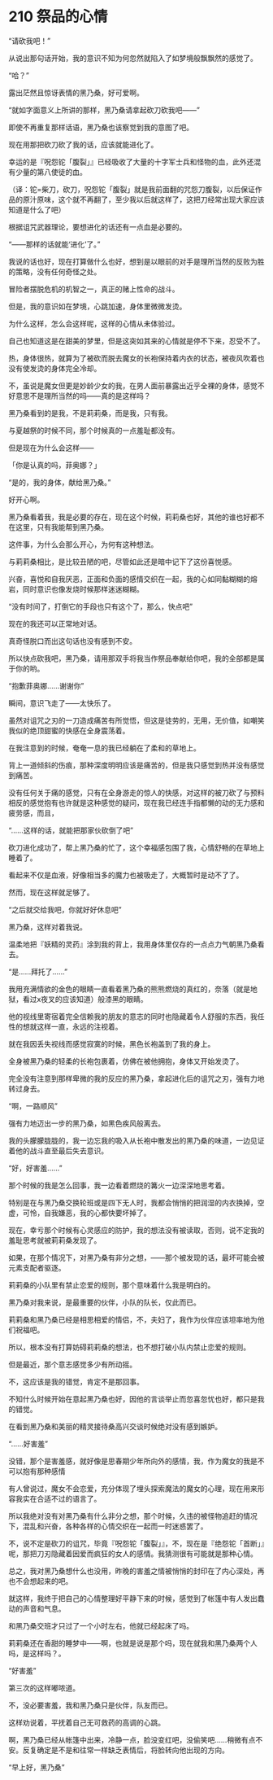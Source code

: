 # 210 祭品的心情

“请砍我吧！”

从说出那句话开始，我的意识不知为何忽然就陷入了如梦境般飘飘然的感觉了。

“哈？”

露出茫然且惊讶表情的黑乃桑，好可爱啊。

“就如字面意义上所讲的那样，黑乃桑请拿起砍刀砍我吧——”

即使不再重复那样话语，黑乃桑也该察觉到我的意图了吧。

现在用那把砍刀砍了我的话，应该就能进化了。

幸运的是『呪怨铊「腹裂」』已经吸收了大量的十字军士兵和怪物的血，此外还混有少量的第八使徒的血。

（译：铊=柴刀，砍刀，呪怨铊「腹裂」就是我前面翻的咒怨刀腹裂，以后保证作品的原汁原味，这个就不再翻了，至少我以后就这样了，这把刀经常出现大家应该知道是什么了吧）

根据诅咒武器理论，要想进化的话还有一点血是必要的。

“——那样的话就能‘进化’了。”

我说的话也好，现在打算做什么也好，想到是以眼前的对手是理所当然的反败为胜的策略，没有任何奇怪之处。

冒险者摆脱危机的机智之一，真正的赌上性命的战斗。

但是，我的意识如在梦境，心跳加速，身体里微微发烫。

为什么这样，怎么会这样呢，这样的心情从未体验过。

自己也知道这是在甜美的梦里，但是这突如其来的心情就是停不下来，忍受不了。

热，身体很热，就算为了被砍而脱去魔女的长袍保持着内衣的状态，被夜风吹着也没有使发烫的身体完全冷却。

不，虽说是魔女但更是妙龄少女的我，在男人面前暴露出近乎全裸的身体，感觉不好意思不是理所当然的吗——真的是这样吗？

黑乃桑看到的是我，不是莉莉桑，而是我，只有我。

与夏越祭的时候不同，那个时候真的一点羞耻都没有。

但是现在为什么会这样——

「你是认真的吗，菲奥娜？」

“是的，我的身体，献给黑乃桑。”

好开心啊。

黑乃桑看着我，我是必要的存在，现在这个时候，莉莉桑也好，其他的谁也好都不在这里，只有我能帮到黑乃桑。

这件事，为什么会那么开心，为何有这种想法。

与莉莉桑相比，是比较丑陋的吧，尽管如此还是暗中记下了这份喜悦感。

兴奋，喜悦和自我厌恶，正面和负面的感情交织在一起，我的心如同黏糊糊的熔岩，同时意识也像发烧时候那样迷迷糊糊。

“没有时间了，打倒它的手段也只有这个了，那么，快点吧”

现在的我还可以正常地对话。

真奇怪脱口而出这句话也没有感到不安。

所以快点砍我吧，黑乃桑，请用那双手将我当作祭品奉献给你吧，我的全部都是属于你的哟。

“抱歉菲奥娜……谢谢你”

瞬间，意识飞走了——太快乐了。

虽然对诅咒之刃的一刀造成痛苦有所觉悟，但这是徒劳的，无用，无价值，如嘲笑我似的绝顶甜蜜的快感在全身震荡着。

在我注意到的时候，奄奄一息的我已经躺在了柔和的草地上。

背上一道倾斜的伤痕，那种深度明明应该是痛苦的，但是我只感觉到热并没有感觉到痛苦。

没有任何关于痛的感觉，只有在全身游走的惊人的快感，对这样的被刀砍了与预料相反的感觉抱有也许就是这种感觉的疑问，现在我已经连手指都懒的动的无力感和疲劳感，而且，

“……这样的话，就能把那家伙砍倒了吧”

砍刀进化成功了，帮上黑乃桑的忙了，这个幸福感包围了我，心情舒畅的在草地上睡着了。

看起来不仅是血液，好像相当多的魔力也被吸走了，大概暂时是动不了了。

然而，现在这样就足够了。

“之后就交给我吧，你就好好休息吧”

黑乃桑，这样对着我说。

温柔地把『妖精的灵药』涂到我的背上，我用身体里仅存的一点点力气朝黑乃桑看去。

“是……拜托了……”

我用充满情欲的金色的眼睛一直看着黑乃桑的熊熊燃烧的真红的，奈落（就是地狱，看过x夜叉的应该知道）般漆黑的眼睛。

他的视线里寄宿着完全信赖我的朋友的意志的同时也隐藏着令人舒服的东西，我任性的想就这样一直，永远的注视着。

就在我因丢失视线而感觉寂寞的时候，黑色长袍盖到了我的身上。

全身被黑乃桑的轻柔的长袍包裹着，仿佛在被他拥抱，身体又开始发烫了。

完全没有注意到那样卑微的我的反应的黑乃桑，拿起进化后的诅咒之刃，强有力地转过身去。

“啊，一路顺风”

强有力地迈出一步的黑乃桑，如黑色疾风般离去。

我的头朦朦胧胧的，我一边忘我的吸入从长袍中散发出的黑乃桑的味道，一边见证着他的战斗直至最后失去意识。

“好，好害羞……”

那个时候的我是怎么回事，我一边看着燃烧的篝火一边深深地思考着。

特别是在与黑乃桑交换轮班或是四下无人时，我都会悄悄的把润湿的内衣换掉，空虚，可怜，自我嫌恶，我的心都快要坏掉了。

现在，幸亏那个时候有心灵感应的防护，我的想法没有被读取，否则，说不定我的羞耻思考就被莉莉桑发现了。

如果，在那个情况下，对黑乃桑有非分之想，——那个被发现的话，最坏可能会被元素支配者驱逐。

莉莉桑的小队里有禁止恋爱的规则，那个意味着什么我是明白的。

黑乃桑对我来说，是最重要的伙伴，小队的队长，仅此而已。

莉莉桑和黑乃桑已经是相思相爱的情侣，不，夫妇了，我作为伙伴应该坦率地为他们祝福吧。

所以，根本没有打算妨碍莉莉桑的想法，也不想打破小队内禁止恋爱的规则。

但是最近，那个意志感觉多少有所动摇。

不，这应该是我的错觉，肯定不是那回事。

不知什么时候开始在意起黑乃桑也好，因他的言谈举止而忽喜忽忧也好，都只是我的错觉。

在看到黑乃桑和美丽的精灵接待桑高兴交谈时候绝对没有感到嫉妒。

“……好害羞”

没错，那个是害羞感，就好像是思春期少年所向外的感情，我，作为魔女的我是不可以抱有那种感情

有人曾说过，魔女不会恋爱，充分体现了埋头探索魔法的魔女的心理，现在用来形容我实在合适不过的语言了。

所以我绝对没有对黑乃桑有什么非分之想，那个时候，久违的被怪物追赶的情况下，混乱和兴奋，各种各样的心情交织在一起而一时迷惑罢了。

不，说不定是砍刀的诅咒，毕竟『呪怨铊「腹裂」』，不，现在是『绝怨铊「首断」』呢，那把刀刃隐藏着因爱而疯狂的女人的感情。我猜测很有可能就是那种心情。

总之，我对黑乃桑想什么也没用，昨晚的害羞之情被悄悄的封印在了内心深处，再也不会想起来的吧。

就这样，我终于把自己的心情整理好平静下来的时候，感觉到了帐篷中有人发出蠢动的声音和气息。

和黑乃桑交班才只过了一个小时左右，他就已经起床了吗。

莉莉桑还在香甜的睡梦中——啊，也就是说是那个吗，现在就我和黑乃桑两个人吗，是这样吗？。

“好害羞”

第三次的这样嘟哝道。

不，没必要害羞，我和黑乃桑只是伙伴，队友而已。

这样劝说着，平抚着自己无可救药的高调的心跳。

啊，黑乃桑已经从帐篷中出来，冷静一点，脸没变红吧，没偷笑吧……稍微有点不安。反复确定是不是和往常一样缺乏表情后，将脸转向他出现的方向。

“早上好，黑乃桑”
